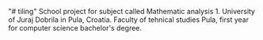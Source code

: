 "# tiling" 
School project for subject called Mathematic analysis 1. 
University of Juraj Dobrila in Pula, Croatia.
Faculty of tehnical studies Pula, first year for computer science bachelor's degree.
